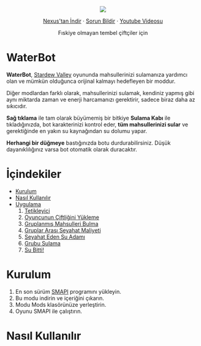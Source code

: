 <p align="center">
  <img src="https://raw.githubusercontent.com/andyruwruw/stardew-valley-water-bot/main/documentation/cover-image.gif">
</p>
 
<p align="center">
  <a href="https://www.nexusmods.com/stardewvalley/mods/8167">Nexus'tan İndir</a>
  ·
  <a href="https://github.com/andyruwruw/stardew-valley-water-bot/issues/new/choose">Sorun Bildir</a>
  ·
  <a href="https://www.youtube.com/watch?v=_8lDC51DbRs&feature=youtu.be">Youtube Videosu</a>
</p>
 
<p align="center">
  Fıskiye olmayan tembel çiftçiler için
</p>

# WaterBot

**WaterBot**, [Stardew Valley](https://www.stardewvalley.net/) oyununda mahsullerinizi sulamanıza yardımcı olan ve mümkün olduğunca orijinal kalmayı hedefleyen bir moddur.

Diğer modlardan farklı olarak, mahsullerinizi sulamak, kendiniz yapmış gibi aynı miktarda zaman ve enerji harcamanızı gerektirir, sadece biraz daha az sıkıcıdır.

**Sağ tıklama** ile tam olarak büyümemiş bir bitkiye **Sulama Kabı** ile tıkladığınızda, bot karakterinizi kontrol eder, **tüm mahsullerinizi sular** ve gerektiğinde en yakın su kaynağından su dolumu yapar.

**Herhangi bir düğmeye** bastığınızda botu durdurabilirsiniz. Düşük dayanıklılığınız varsa bot otomatik olarak duracaktır.

# İçindekiler

- [Kurulum](#kurulum)
- [Nasıl Kullanılır](#nasıl-kullanılır)
- [Uygulama](#uygulama)
  1. [Tetikleyici](#1-tetikleyici)
  2. [Oyuncunun Çiftliğini Yükleme](##2-oyuncunun-çiftliğini-yükleme)
  3. [Gruplanmış Mahsulleri Bulma](#3-gruplanmış-mahsulleri-bulma)
  4. [Gruplar Arası Seyahat Maliyeti](#4-gruplar-arası-seyahat-maliyeti)
  5. [Seyahat Eden Su Adamı](#5-seyahat-eden-su-adamı)
  6. [Grubu Sulama](#6-grubu-sulama)
  7. [Su Bitti!](#7-su-bitti)

# Kurulum

1. En son sürüm [SMAPI](https://smapi.io/) programını yükleyin.
2. Bu modu indirin ve içeriğini çıkarın.
3. Modu Mods klasörünüze yerleştirin.
4. Oyunu SMAPI ile çalıştırın.

# Nasıl Kullanılır